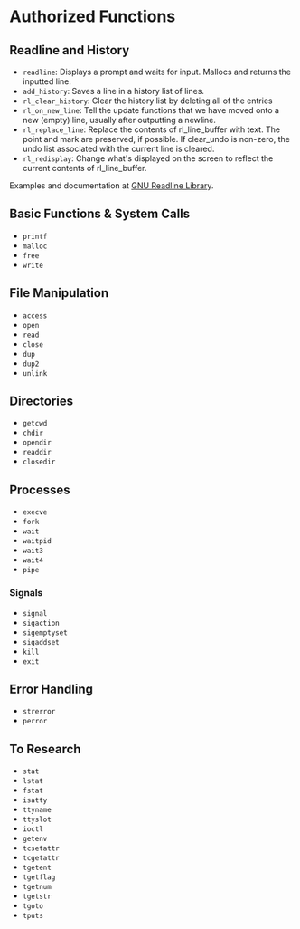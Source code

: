 # Authorized Functions

## Readline and History

* ```readline```: Displays a prompt and waits for input. Mallocs and returns the inputted line.
* ```add_history```: Saves a line in a history list of lines.
* ```rl_clear_history```: Clear the history list by deleting all of the entries
* ```rl_on_new_line```: Tell the update functions that we have moved onto a new (empty) line, usually after outputting a newline.
* ```rl_replace_line```: Replace the contents of rl_line_buffer with text. The point and mark are preserved, if possible. If clear_undo is non-zero, the undo list associated with the current line is cleared.
* ```rl_redisplay```: Change what's displayed on the screen to reflect the current contents of rl_line_buffer.

Examples and documentation at [GNU Readline Library](https://tiswww.case.edu/php/chet/readline/readline.html#SEC24).

## Basic Functions & System Calls

* ```printf```
* ```malloc```
* ```free```
* ```write```

## File Manipulation

* ```access```
* ```open```
* ```read```
* ```close```
* ```dup```
* ```dup2```
* ```unlink```

## Directories

* ```getcwd```
* ```chdir```
* ```opendir```
* ```readdir```
* ```closedir```

## Processes

* ```execve```
* ```fork```
* ```wait```
* ```waitpid```
* ```wait3```
* ```wait4```
* ```pipe```

### Signals

* ```signal```
* ```sigaction```
* ```sigemptyset```
* ```sigaddset```
* ```kill```
* ```exit```

## Error Handling

* ```strerror```
* ```perror```

## To Research

* ```stat```
* ```lstat```
* ```fstat```
* ```isatty```
* ```ttyname```
* ```ttyslot```
* ```ioctl```
* ```getenv```
* ```tcsetattr```
* ```tcgetattr```
* ```tgetent```
* ```tgetflag```
* ```tgetnum```
* ```tgetstr```
* ```tgoto```
* ```tputs```
